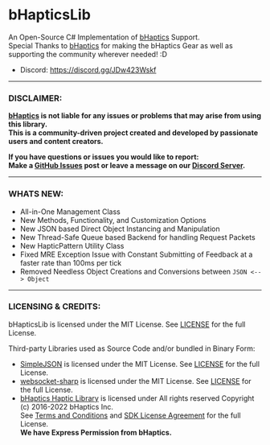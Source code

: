 # bHapticsLib
An Open-Source C# Implementation of [bHaptics](https://www.bhaptics.com) Support.  
Special Thanks to [bHaptics](https://www.bhaptics.com) for making the bHaptics Gear as well as supporting the community wherever needed! :D  

- Discord: https://discord.gg/JDw423Wskf

---

### DISCLAIMER:

**[bHaptics](https://www.bhaptics.com) is not liable for any issues or problems that may arise from using this library.**  
**This is a community-driven project created and developed by passionate users and content creators.**  
  
**If you have questions or issues you would like to report:**  
**Make a [GitHub Issues](https://github.com/HerpDerpinstine/bHapticsLib/issues) post or leave a message on our [Discord Server](https://discord.gg/JDw423Wskf).**  

---
  
### WHATS NEW:
  
- All-in-One Management Class
- New Methods, Functionality, and Customization Options
- New JSON based Direct Object Instancing and Manipulation
- New Thread-Safe Queue based Backend for handling Request Packets
- New HapticPattern Utility Class
- Fixed MRE Exception Issue with Constant Submitting of Feedback at a faster rate than 100ms per tick
- Removed Needless Object Creations and Conversions between ``JSON <--> Object``

---

### LICENSING & CREDITS:

bHapticsLib is licensed under the MIT License. See [LICENSE](https://github.com/HerpDerpinstine/bHapticsLib/blob/master/LICENSE.md) for the full License.

Third-party Libraries used as Source Code and/or bundled in Binary Form:
- [SimpleJSON](https://github.com/Bunny83/SimpleJSON) is licensed under the MIT License. See [LICENSE](https://github.com/Bunny83/SimpleJSON/blob/master/LICENSE) for the full License.
- [websocket-sharp](https://github.com/sta/websocket-sharp) is licensed under the MIT License. See [LICENSE](https://github.com/sta/websocket-sharp/blob/master/LICENSE.txt) for the full License.
- [bHaptics Haptic Library](https://github.com/bhaptics/haptic-library) is licensed under All rights reserved Copyright (c) 2016-2022 bHaptics Inc.  
See [Terms and Conditions](https://www.bhaptics.com/legals/terms-and-conditions) and [SDK License Agreement](https://bhaptics.gitbook.io/license-sdk/) for the full License.  
**We have Express Permission from bHaptics.**